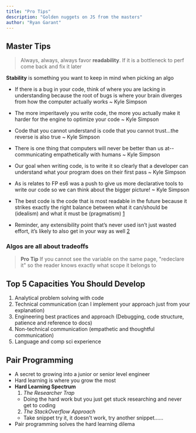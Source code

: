 ```yaml
---
title: "Pro Tips"
description: "Golden nuggets on JS from the masters"
author: "Ryan Garant"
---
```


<article id="1">

## Master Tips

> Always, always, always favor **readability**. If it is a bottleneck to perf come back and fix it later

**Stability** is something you want to keep in mind when picking an algo

- If there is a bug in your code, think of where you are lacking in understanding because the root of bugs is where your brain diverges from how the computer actually works ~ Kyle Simpson

- The more imperitavely you write code, the more you actually make it harder for the engine to optimize your code ~ Kyle Simpson

- Code that you cannot understand is code that you cannot trust...the reverse is also true ~ Kyle Simpson

- There is one thing that computers will never be better than us at--communicating empathetically with humans ~ Kyle Simpson

- Our goal when writing code, is to write it so clearly that a developer can understand what your program does on their first pass ~ Kyle Simpson

- As is relates to FP es6 was a push to give us more declarative tools to write our code so we can think about the bigger picture! ~ Kyle Simpson

- The best code is the code that is most readable in the future because it strikes exactly the right balance between what it can/should be (idealism) and what it must be (pragmatism) [1]

- Reminder, any extensibility point that’s never used isn’t just wasted effort, it’s likely to also get in your way as well [2]

### Algos are all about **tradeoffs**

> **Pro Tip** If you cannot see the variable on the same page, "redeclare it" so the reader knows exactly what scope it belongs to

</article>

<article id="2">

## Top 5 Capacities You Should Develop

1.  Analytical problem solving with code
2.  Technical communication (can I implement your approach just from your explanation)
3.  Engineering best practices and approach (Debugging, code structure, patience and reference to docs)
4.  Non-technical communication (empathetic and thoughtful communication)
5.  Language and comp sci experience

</article>

<article id="3">

## Pair Programming

- A secret to growing into a junior or senior level engineer
- Hard learning is where you grow the most
- **Hard Learning Spectrum**
  1.  _The Researcher Trap_
  - Doing the hard work but you just get stuck researching and never get to coding
  2.  _The StackOverflow Approach_
  - Take snippet try it, it doesn't work, try another snippet......
- Pair programming solves the hard learning dilema

</article>

[1]: https://github.com/getify/Functional-Light-JS/blob/master/manuscript/ch1.md/#chapter-1-why-functional-programming
[2]: https://twitter.com/jeremydmiller/status/568797862441586688
